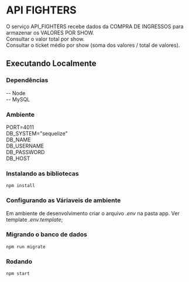 # API FIGHTERS
O serviço API_FIGHTERS recebe dados da COMPRA DE INGRESSOS para armazenar os VALORES POR SHOW.  
Consultar o valor total por show.  
Consultar o tícket médio por show (soma dos valores / total de valores).  

## Executando Localmente

### Dependências

-- Node  
-- MySQL  

### Ambiente
  PORT=4011  
  DB_SYSTEM="sequelize"  
  DB_NAME  
  DB_USERNAME  
  DB_PASSWORD  
  DB_HOST
  
### Instalando as bibliotecas

```
npm install
```

### Configurando as Váriaveis de ambiente

Em ambiente de desenvolvimento criar o arquivo *.env* na pasta app. Ver template *.env.template*;

### Migrando o banco de dados

```
npm run migrate
```

### Rodando
```
npm start
```
